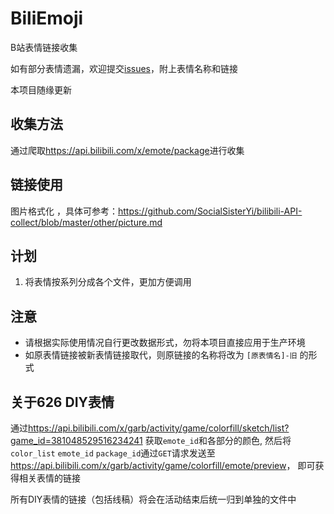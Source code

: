# BiliEmoji
 B站表情链接收集
 
如有部分表情遗漏，欢迎提交[issues](https://github.com/lrhtony/biliEmoji/issues)，附上表情名称和链接

本项目随缘更新

## 收集方法
通过爬取<https://api.bilibili.com/x/emote/package>进行收集

## 链接使用
图片格式化 ，具体可参考：<https://github.com/SocialSisterYi/bilibili-API-collect/blob/master/other/picture.md>

## 计划
1. 将表情按系列分成各个文件，更加方便调用

## 注意
- 请根据实际使用情况自行更改数据形式，勿将本项目直接应用于生产环境
- 如原表情链接被新表情链接取代，则原链接的名称将改为 `[原表情名]-旧` 的形式


## 关于626 DIY表情
通过<https://api.bilibili.com/x/garb/activity/game/colorfill/sketch/list?game_id=381048529516234241>
获取`emote_id`和各部分的颜色, 然后将`color_list` `emote_id` `package_id`通过`GET`请求发送至<https://api.bilibili.com/x/garb/activity/game/colorfill/emote/preview>，
即可获得相关表情的链接

所有DIY表情的链接（包括线稿）将会在活动结束后统一归到单独的文件中
